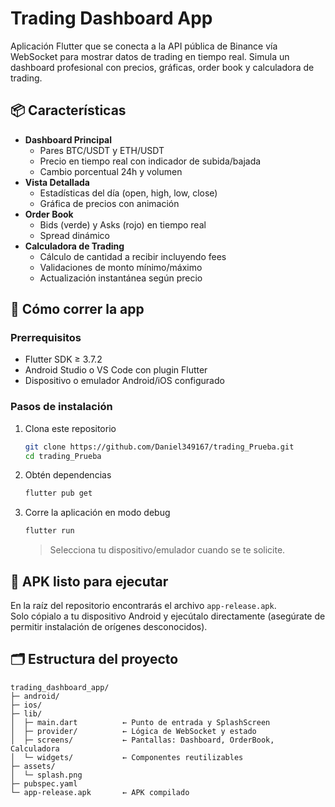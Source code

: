 # Trading Dashboard App

Aplicación Flutter que se conecta a la API pública de Binance vía WebSocket para mostrar datos de trading en tiempo real. Simula un dashboard profesional con precios, gráficas, order book y calculadora de trading.

## 📦 Características

- **Dashboard Principal**  
  - Pares BTC/USDT y ETH/USDT  
  - Precio en tiempo real con indicador de subida/bajada  
  - Cambio porcentual 24h y volumen  
- **Vista Detallada**  
  - Estadísticas del día (open, high, low, close)  
  - Gráfica de precios con animación  
- **Order Book**  
  - Bids (verde) y Asks (rojo) en tiempo real  
  - Spread dinámico  
- **Calculadora de Trading**  
  - Cálculo de cantidad a recibir incluyendo fees  
  - Validaciones de monto mínimo/máximo  
  - Actualización instantánea según precio  

## 🚀 Cómo correr la app

### Prerrequisitos

- Flutter SDK ≥ 3.7.2  
- Android Studio o VS Code con plugin Flutter  
- Dispositivo o emulador Android/iOS configurado  

### Pasos de instalación

1. Clona este repositorio  
   ```bash
   git clone https://github.com/Daniel349167/trading_Prueba.git
   cd trading_Prueba
   ```
2. Obtén dependencias  
   ```bash
   flutter pub get
   ```
3. Corre la aplicación en modo debug  
   ```bash
   flutter run
   ```
   > Selecciona tu dispositivo/emulador cuando se te solicite.

## 📱 APK listo para ejecutar

En la raíz del repositorio encontrarás el archivo `app-release.apk`.  
Solo cópialo a tu dispositivo Android y ejecútalo directamente (asegúrate de permitir instalación de orígenes desconocidos).

## 🗂 Estructura del proyecto

```
trading_dashboard_app/
├─ android/  
├─ ios/  
├─ lib/
│  ├─ main.dart          ← Punto de entrada y SplashScreen
│  ├─ provider/          ← Lógica de WebSocket y estado
│  ├─ screens/           ← Pantallas: Dashboard, OrderBook, Calculadora
│  └─ widgets/           ← Componentes reutilizables
├─ assets/
│  └─ splash.png  
├─ pubspec.yaml  
└─ app-release.apk       ← APK compilado
```

